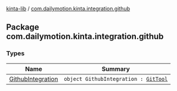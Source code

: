 [kinta-lib](../index.md) / [com.dailymotion.kinta.integration.github](./index.md)

## Package com.dailymotion.kinta.integration.github

### Types

| Name | Summary |
|---|---|
| [GithubIntegration](-github-integration/index.md) | `object GithubIntegration : `[`GitTool`](../com.dailymotion.kinta/-git-tool/index.md) |
